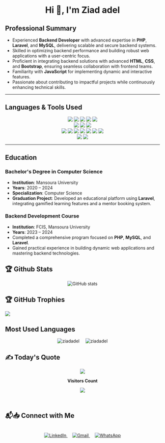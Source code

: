 

<h1 align="center">Hi 👋, I'm Ziad adel </h1>

## **Professional Summary**
- Experienced **Backend Developer** with advanced expertise in **PHP**, **Laravel**, and **MySQL**, delivering scalable and secure backend systems.
- Skilled in optimizing backend performance and building robust web applications with a user-centric focus.
- Proficient in integrating backend solutions with advanced **HTML**, **CSS**, and **Bootstrap**, ensuring seamless collaboration with frontend teams.
- Familiarity with **JavaScript** for implementing dynamic and interactive features.
- Passionate about contributing to impactful projects while continuously enhancing technical skills.

---
## **Languages & Tools Used**

<div align="center">
<!-- Programming Languages -->
<img src='https://img.shields.io/badge/php-%23777BB4.svg?style=for-the-badge&logo=php&logoColor=white' />
<img src='https://img.shields.io/badge/javascript-%23323330.svg?style=for-the-badge&logo=javascript&logoColor=%23F7DF1E' />
<img src='https://img.shields.io/badge/html5-%23E34F26.svg?style=for-the-badge&logo=html5&logoColor=white' />
<img src='https://img.shields.io/badge/css3-%231572B6.svg?style=for-the-badge&logo=css3&logoColor=white' />
<img src='https://img.shields.io/badge/bootstrap-%23563D7C.svg?style=for-the-badge&logo=bootstrap&logoColor=white' />

<br>
<!-- Frameworks -->
<img src='https://img.shields.io/badge/laravel-%23FF2D20.svg?style=for-the-badge&logo=laravel&logoColor=white' />
<img src='https://img.shields.io/badge/livewire-%237E57C2.svg?style=for-the-badge&logo=livewire&logoColor=white' />
<img src='https://img.shields.io/badge/filament-%23181616.svg?style=for-the-badge&logo=laravel&logoColor=white' />
<br>

<!-- APIs & Integrations -->
<img src='https://img.shields.io/badge/restful%20api-%23000000.svg?style=for-the-badge&logo=api&logoColor=white' />
<img src='https://img.shields.io/badge/paypal-%2300457C.svg?style=for-the-badge&logo=paypal&logoColor=white' />
<img src='https://img.shields.io/badge/stripe-%23646FF0.svg?style=for-the-badge&logo=stripe&logoColor=white' />
<img src='https://img.shields.io/badge/google%20auth-%234285F4.svg?style=for-the-badge&logo=google&logoColor=white' />
<img src='https://img.shields.io/badge/facebook%20auth-%231877F2.svg?style=for-the-badge&logo=facebook&logoColor=white' />
<img src='https://img.shields.io/badge/github%20auth-%23181717.svg?style=for-the-badge&logo=github&logoColor=white' />
<img src='https://img.shields.io/badge/smtp-%23FF6F61.svg?style=for-the-badge&logo=email&logoColor=white' />
<br>

<!-- Version Control -->
<img src='https://img.shields.io/badge/git-%23F05033.svg?style=for-the-badge&logo=git&logoColor=white' />
<img src='https://img.shields.io/badge/github-%23181717.svg?style=for-the-badge&logo=github&logoColor=white' />
<br>

<!-- Project Management -->
</div>


---

## **Education**

### **Bachelor's Degree in Computer Science**
- **Institution**: Mansoura University  
- **Years**: 2020 – 2024  
- **Specialization**: Computer Science  
- **Graduation Project**: Developed an educational platform using **Laravel**, integrating gamified learning features and a mentor booking system.

### **Backend Development Course**
- **Institution**: FCIS, Mansoura University  
- **Years**: 2023 – 2024  
- Completed a comprehensive program focused on **PHP**, **MySQL**, and **Laravel**.  
- Gained practical experience in building dynamic web applications and mastering backend technologies.



## 🏆 Github Stats
<div align="center">

![GitHub stats](https://github-readme-stats.vercel.app/api?username=ziadadel001&show_icons=true&count_private=true&&theme=default)

</div>

## 🏆 GitHub Trophies
![](https://github-profile-trophy.vercel.app/?username=ziadadel001&theme=default&no-frame=false&no-bg=false&margin-w=4)

## Most Used Languages
<div style="display: flex; justify-content: center; align-items: center; gap: 20px;">
  <!-- GitHub Top Languages -->
  <img src="https://github-readme-stats.vercel.app/api/top-langs?username=ziadadel001&show_icons=true&locale=en&layout=compact&theme=default" alt="ziadadel" />
  
  <!-- GitHub Streak Stats -->
  <img src="https://github-readme-streak-stats.herokuapp.com/?user=ziadadel001&theme=default" alt="ziadadel" />
</div>


## ✍️ Today's Quote
<div align="center">

![](https://quotes-github-readme.vercel.app/api?type=horizontal&theme=default)
</div>


<div align="center">
 <b style = {font-weight: 600}>Visitors Count</b>

<p align="center"><img align="center" src="https://profile-counter.glitch.me/{ziadadel001}/count.svg" /></p> 
<br>
</div>
 


## 📬📥 Connect with Me
<div align="center">
  <br/>
  <!-- LinkedIn -->
  <a href="https://linkedin.com/in/ziad-adel-9380a6247" target='_blank'>
    <img alt="LinkedIn" src="https://img.shields.io/badge/LinkedIn-0077B5?style=for-the-badge&logo=linkedin&logoColor=white" />
  </a> 
  &nbsp;&nbsp;&nbsp;

  <!-- Gmail -->
  <a href="mailto:Ziadadel00120@gmail.com" target='_blank'>
    <img alt="Gmail" src="https://img.shields.io/badge/Gmail-D14836?style=for-the-badge&logo=gmail&logoColor=white" />
  </a> 
  &nbsp;&nbsp;&nbsp;

  <!-- WhatsApp -->
  <a href="https://wa.me/201029916927" target='_blank'>
    <img alt="WhatsApp" src="https://img.shields.io/badge/WhatsApp-25D366?style=for-the-badge&logo=whatsapp&logoColor=white" />
  </a>
</div>

